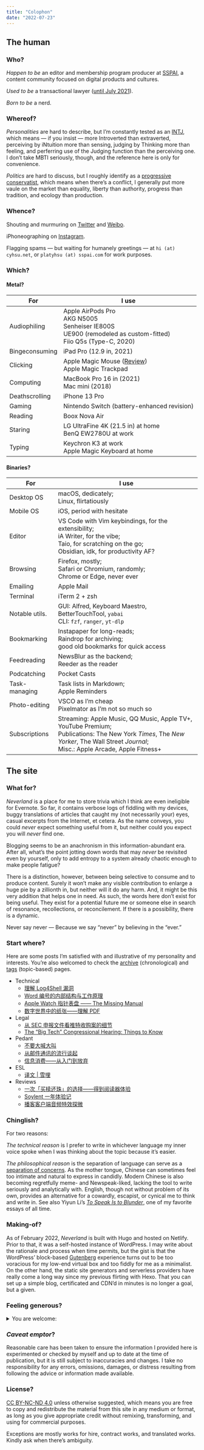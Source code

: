 ```yaml
---
title: "Colophon"
date: "2022-07-23"
---
```


## The human

### Who?

*Happen to be* an editor and membership program producer at [SSPAI](https://sspai.com), a content community focused on digital products and cultures.

*Used to be* a transactional lawyer ([until July 2021](/2021/07/postmortem-on-a-jobby-job/)).

*Born to be* a nerd.

### Whereof?

*Personalities* are hard to describe, but I’m constantly tested as an [INTJ](https://en.wikipedia.org/w/index.php?title=INTJ&redirect=no), which means — if you insist — more Introverted than extraverted, perceiving by iNtuition more than sensing, judging by Thinking more than feeling, and perferring use of the Judging function than the perceiving one. I don’t take MBTI seriously, though, and the reference here is only for convenience.

*Politics* are hard to discuss, but I roughly identify as a [progressive conservatist](https://en.wikipedia.org/wiki/Progressive_conservatism), which means when there’s a conflict, I generally put more vaule on the market than equality, liberty than authority, progress than tradition, and ecology than production.

### Whence?

Shouting and murmuring on [Twitter](https://twitter.com/PlatyHsu) and [Weibo](https://www.weibo.com/1933586711/profile).

iPhoneographing on [Instagram](https://instagram.com/platy_hsu).

Flagging spams — but waiting for humanely greetings — at `hi (at) cyhsu.net`, or `platyhsu (at) sspai.com` for work purposes.

### Which?

#### Metal?

| For            | I use                                                                                                                       |
| -------------- | --------------------------------------------------------------------------------------------------------------------------- |
| Audiophiling   | Apple AirPods Pro <br> AKG N5005 <br> Senheiser IE800S <br> UE900 (remodeled as custom-fitted) <br> Fiio Q5s (Type-C, 2020) |
| Bingeconsuming | iPad Pro (12.9 in, 2021)                                                                                                    |
| Clicking       | Apple Magic Mouse ([Review](/2020/05/defense-for-magic-mouse/))<br> Apple Magic Trackpad                                    |
| Computing      | MacBook Pro 16 in (2021) <br> Mac mini (2018)                                                                               |
| Deathscrolling | iPhone 13 Pro                                                                                                               |
| Gaming         | Nintendo Switch (battery-enhanced revision)                                                                                 |
| Reading        | Boox Nova Air                                                                                                               |
| Staring        | LG UltraFine 4K (21.5 in) at home <br> BenQ EW2780U at work                                                                 |
| Typing         | Keychron K3 at work<br> Apple Magic Keyboard at home                                                                        |

#### Binaries?

| For            | I use                                                                                                                                                                                        |
| -------------- | -------------------------------------------------------------------------------------------------------------------------------------------------------------------------------------------- |
| Desktop OS     | macOS, dedicately; <br> Linux, flirtatiously                                                                                                                                                 |
| Mobile OS      | iOS, period with hesitate                                                                                                                                                                    |
| Editor         | VS Code with Vim keybindings, for the extensibility; <br> iA Writer, for the vibe; <br> Taio, for scratching on the go; <br> Obsidian, idk, for productivity AF?                             |
| Browsing       | Firefox, mostly; <br> Safari or Chromium, randomly; <br> Chrome or Edge, never ever                                                                                                          |
| Emailing       | Apple Mail                                                                                                                                                                                   |
| Terminal       | iTerm 2 + zsh                                                                                                                                                                                |
| Notable utils. | GUI: Alfred, Keyboard Maestro, BetterTouchTool, `yabai` <br> CLI: `fzf`, `ranger`, `yt-dlp`                                                                                                  |
| Bookmarking    | Instapaper for long-reads; <br> Raindrop for archiving; <br> good old bookmarks for quick access                                                                                             |
| Feedreading    | NewsBlur as the backend; <br> Reeder as the reader                                                                                                                                           |
| Podcatching    | Pocket Casts                                                                                                                                                                                 |
| Task-managing  | Task lists in Markdown; <br> Apple Reminders                                                                                                                                                 |
| Photo-editing  | VSCO as I’m cheap <br> Pixelmator as I’m not so much so                                                                                                                                      |
| Subscriptions  | Streaming: Apple Music, QQ Music, Apple TV+, YouTube Premium; <br> Publications: The New York *Times*, The *New Yorker*, The Wall Street *Journal*; <br> Misc.: Apple Arcade, Apple Fitness+ |

## The site

### What for?

*Neverland* is a place for me to store trivia which I think are even ineligible for Evernote. So far, it contains verbose logs of fiddling with my devices, buggy translations of articles that caught my (not necessarily your) eyes, casual excerpts from the Internet, et cetera. As the name conveys, you could *never* expect something useful from it, but neither could you expect you will *never* find one.

Blogging seems to be an anachronism in this information-abundant era. After all, what’s the point jotting down words that may *never* be revisited even by yourself, only to add entropy to a system already chaotic enough to make people fatigue?

There is a distinction, however, between being selective to consume and to produce content. Surely it won’t make any visible contribution to enlarge a huge pie by a zillionth in, but neither will it do any harm. And, it might be this very addition that helps one in need. As such, the words here don’t exist for being useful. They exist for a potential future me or someone else in search of resonance, recollections, or reconcilement. If there is a possibility, there is a dynamic.

Never say never — Because we say “never” by believing in the “ever.”

### Start where?

Here are some posts I’m satisfied with and illustrative of my personality and interests. You’re also welcomed to check the [archive](/archive/) (chronological) and [tags](/tags/) (topic-based) pages.

- Technical
    - [理解 Log4Shell 漏洞](/2021/12/understand-log4shell-exploit/)
    - [Word 编号的内部结构与工作原理](/2021/08/word-numbering-internals/)
    - [Apple Watch 指针表盘 —— The Missing Manual](/2020/10/apple-watch-analog-faces-the-missing-manual/)
    - [数字世界中的纸张——理解 PDF](/2018/09/understanding-pdf-the-digitalized-paper/)
- Legal
    - [从 SEC 申报文件看推特收购案的细节](/2022/04/twitter-merger-explained)
    - [The “Big Tech” Congressional Hearing: Things to Know](/2020/08/big-tech-congressional-hearing/)
- Pedant
    - [不要大喊大叫](/2021/03/do-not-shout/)
    - [从邮件通讯的流行谈起](/2020/03/on-the-popularity-of-newsletters/)
    - [信息消费——从入门到放弃](/2019/02/2018-review-art-of-forsaking/)
- ESL
    - [译文 | 雪埋](/2020/11/snowed-under/)
- Reviews
    - [一次「买椟还珠」的选择——得到阅读器体验](/2019/12/flow-ereader-review/)
    - [Soylent 一年体验记](/2019/09/one-year-with-soylent/)
    - [播客客户端音频特效探微](/2017/03/podcast-apps-audio-fx-internals/)

### Chinglish?

For two reasons:

*The technical reason* is I prefer to write in whichever language my inner voice spoke when I was thinking about the topic because it’s easier.

*The philosophical reason* is the separation of language can serve as a [separation of concerns](https://en.wikipedia.org/wiki/Separation_of_concerns). As the mother tongue, Chinese can sometimes feel too intimate and natural to express in candidly. Modern Chinese is also becoming regretfully meme- and Newspeak-liked, lacking the tool to write seriously and analytically with. English, though not without problem of its own, provides an alternative for a cowardly, escapist, or cynical me to think and write in. See also Yiyun Li’s [*To Speak Is to Blunder*](https://www.newyorker.com/magazine/2017/01/02/to-speak-is-to-blunder), one of my favorite essays of all time.

### Making-of?

As of February 2022, *Neverland* is built with Hugo and hosted on Netlify. Prior to that, it was a self-hosted instance of WordPress. I may write about the rationale and process when time permits, but the gist is that the WordPress’ block-based [Gutenberg](https://wordpress.org/gutenberg/) experience turns out to be too voracious for my low-end virtual box and too fiddly for me as a minimalist. On the other hand, the static site generators and serverless providers have really come a long way since my previous flirting with Hexo. That you can set up a simple blog, certificated and CDN’d in minutes is no longer a goal, but a given.

### Feeling generous?

<details>
  <summary>You are welcome:</summary>
  <img src="https://p178.p0.n0.cdn.getcloudapp.com/items/E0uoOzlX/1064d311-dab2-473e-9aa5-e808e7028df2.png?v=b60fa6f45653163749d49c2476be2fec"></img>
</details>

### *Caveat emptor*?

Reasonable care has been taken to ensure the information I provided here is experimented or checked by myself and up to date at the time of publication, but it is still subject to inaccuracies and changes. I take no responsibility for any errors, omissions, damages, or distress resulting from following the advice or information made available.

### License?

[CC BY-NC-ND 4.0](https://creativecommons.org/licenses/by-nc-nd/4.0/) unless otherwise suggested, which means you are free to copy and redistribute the material from this site in any medium or format, as long as you give appropriate credit without remixing, transforming, and using for commercial purposes.

Exceptions are mostly works for hire, contract works, and translated works. Kindly ask when there’s ambiguity.
